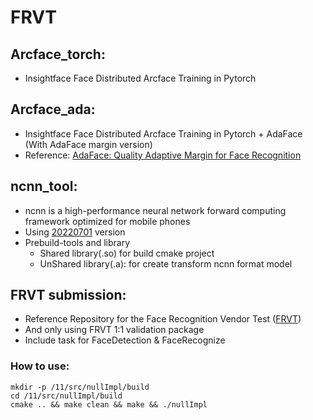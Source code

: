 # FRVT

## Arcface_torch:
  * Insightface Face Distributed Arcface Training in Pytorch 
  
## Arcface_ada:
  * Insightface Face Distributed Arcface Training in Pytorch + AdaFace (With AdaFace margin version)
  * Reference: [AdaFace: Quality Adaptive Margin for Face Recognition](https://github.com/mk-minchul/AdaFace)

## ncnn_tool:
  * ncnn is a high-performance neural network forward computing framework optimized for mobile phones
  * Using [20220701](https://github.com/Tencent/ncnn/releases/tag/20220701) version
  * Prebuild-tools and library 
    - Shared library(.so) for build cmake project
    - UnShared library(.a): for create transform ncnn format model

## FRVT submission:
  * Reference Repository for the Face Recognition Vendor Test ([FRVT](https://github.com/usnistgov/frvt))
  * And only using FRVT 1:1 validation package 
  * Include task for FaceDetection & FaceRecognize

### How to use:
   ```
   mkdir -p /11/src/nullImpl/build 
   cd /11/src/nullImpl/build
   cmake .. && make clean && make && ./nullImpl
   ```
